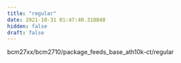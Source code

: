 ```yaml
---
title: "regular"
date: 2021-10-31 01:47:40.310840
hidden: false
draft: false
---
```


bcm27xx/bcm2710/package_feeds_base_ath10k-ct/regular


